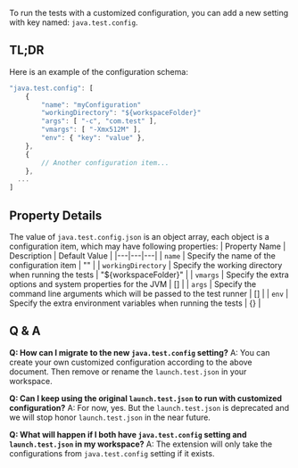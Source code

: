 To run the tests with a customized configuration, you can add a new setting with key named: `java.test.config`.

## TL;DR
Here is an example of the configuration schema:
```js
"java.test.config": [
    {
        "name": "myConfiguration"
        "workingDirectory": "${workspaceFolder}"
        "args": [ "-c", "com.test" ],
        "vmargs": [ "-Xmx512M" ],
        "env": { "key": "value" },
    },
    {
        // Another configuration item...
    },
  ...
]
```

## Property Details

The value of `java.test.config.json` is an object array, each object is a configuration item, which may have following properties:
| Property Name | Description | Default Value |
|---|---|---|
| `name` | Specify the name of the configuration item | "" |
| `workingDirectory` | Specify the working directory when running the tests | "${workspaceFolder}" |
| `vmargs` | Specify the extra options and system properties for the JVM | [] |
| `args` | Specify the command line arguments which will be passed to the test runner | [] |
| `env` | Specify the extra environment variables when running the tests | {} |

## Q & A
**Q: How can I migrate to the new `java.test.config` setting?**
A: You can create your own customized configuration according to the above document. Then remove or rename the `launch.test.json` in your workspace.

**Q: Can I keep using the original `launch.test.json` to run with customized configuration?**
A: For now, yes. But the `launch.test.json` is deprecated and we will stop honor `launch.test.json` in the near future.

**Q: What will happen if I both have `java.test.config` setting and `launch.test.json` in my workspace?**
A: The extension will only take the configurations from `java.test.config` setting if it exists.